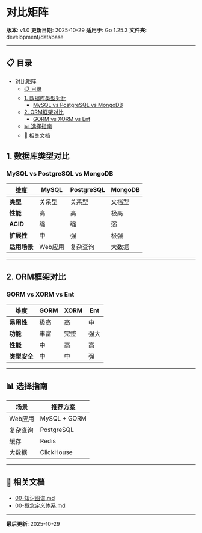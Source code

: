 # 对比矩阵

**版本**: v1.0
**更新日期**: 2025-10-29
**适用于**: Go 1.25.3
**文件夹**: development/database

---

## 📋 目录

- [对比矩阵](#对比矩阵)
  - [📋 目录](#-目录)
  - [1. 数据库类型对比](#1-数据库类型对比)
    - [MySQL vs PostgreSQL vs MongoDB](#mysql-vs-postgresql-vs-mongodb)
  - [2. ORM框架对比](#2-orm框架对比)
    - [GORM vs XORM vs Ent](#gorm-vs-xorm-vs-ent)
  - [📊 选择指南](#-选择指南)
  - [🔗 相关文档](#-相关文档)

## 1. 数据库类型对比

### MySQL vs PostgreSQL vs MongoDB

| 维度 | MySQL | PostgreSQL | MongoDB |
|------|-------|-----------|---------|
| **类型** | 关系型 | 关系型 | 文档型 |
| **性能** | 高 | 高 | 极高 |
| **ACID** | 强 | 强 | 弱 |
| **扩展性** | 中 | 强 | 极强 |
| **适用场景** | Web应用 | 复杂查询 | 大数据 |

---

## 2. ORM框架对比

### GORM vs XORM vs Ent

| 维度 | GORM | XORM | Ent |
|------|------|------|-----|
| **易用性** | 极高 | 高 | 中 |
| **功能** | 丰富 | 完整 | 强大 |
| **性能** | 中 | 高 | 高 |
| **类型安全** | 中 | 中 | 强 |

---

## 📊 选择指南

| 场景 | 推荐方案 |
|------|---------|
| Web应用 | MySQL + GORM |
| 复杂查询 | PostgreSQL |
| 缓存 | Redis |
| 大数据 | ClickHouse |

---

## 🔗 相关文档

- [00-知识图谱.md](./00-知识图谱.md)
- [00-概念定义体系.md](./00-概念定义体系.md)

---

**最后更新**: 2025-10-29
